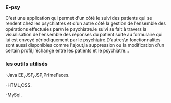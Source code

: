 ### E-psy
C'est une application qui permet d'un côté le suivi des patients qui se rendent chez les psychiatres et d'un autre côté la gestion de l'ensemble des opérations effectuées par\n le psychiatre.le suivi se fait à travers la visualisation de l'ensemble des réponses du patient suite au formulaire qui lui est envoyé périodiquement par le psychiatre.D'autres\n
fonctionnalités sont aussi disponibles comme l'ajout,la suppression ou la modification d'un certain profil,l'échange entre les patients et le psychiatre...
### les outils utilisés
-Java EE,JSF,JSP,PrimeFaces.

-HTML,CSS.

-MySql.

